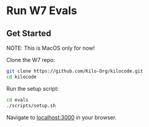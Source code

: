 # Run W7 Evals

## Get Started

NOTE: This is MacOS only for now!

Clone the W7 repo:

```sh
git clone https://github.com/Kilo-Org/kilocode.git
cd kilocode
```

Run the setup script:

```sh
cd evals
./scripts/setup.sh
```

Navigate to [localhost:3000](http://localhost:3000/) in your browser.
